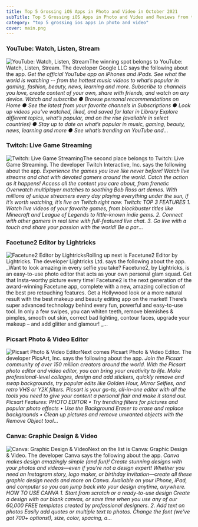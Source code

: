 ```yaml
---
title: Top 5 Grossing iOS Apps in Photo and Video in October 2021
subTitle: Top 5 Grossing iOS Apps in Photo and Video and Reviews from the AppStore in October 2021.
category: "top 5 grossing ios apps in photo and video"
cover: main.png
---
```


### YouTube: Watch, Listen, Stream

![YouTube: Watch, Listen, Stream](https://is1-ssl.mzstatic.com/image/thumb/Purple115/v4/58/6a/90/586a906f-6e51-e93e-6e9b-5ed2682bfef6/logo_youtube_color-0-0-1x_U007emarketing-0-0-0-6-0-0-sRGB-0-0-0-GLES2_U002c0-512MB-85-220-0-0.png/100x100bb.png)The winning spot belongs to YouTube: Watch, Listen, Stream. The developer Google LLC says the following about the app. _Get the official YouTube app on iPhones and iPads. See what the world is watching -- from the hottest music videos to what’s popular in gaming, fashion, beauty, news, learning and more. Subscribe to channels you love, create content of your own, share with friends, and watch on any device.  Watch and subscribe ● Browse personal recommendations on Home ● See the latest from your favorite channels in Subscriptions ● Look up videos you’ve watched, liked, and saved for later in Library  Explore different topics, what’s popular, and on the rise (available in select countries) ● Stay up to date on what’s popular in music, gaming, beauty, news, learning and more ● See what’s trending on YouTube and_...

### Twitch: Live Game Streaming

![Twitch: Live Game Streaming](https://is1-ssl.mzstatic.com/image/thumb/Purple125/v4/93/10/2a/93102abe-deae-3c93-9bda-7016c86b5deb/TwitchAppIcon-0-0-1x_U007emarketing-0-0-0-7-0-0-sRGB-0-0-0-GLES2_U002c0-512MB-85-220-0-0.png/100x100bb.png)The second place belongs to Twitch: Live Game Streaming. The developer Twitch Interactive, Inc. says the following about the app. _Experience the games you love like never before! Watch live streams and chat with devoted gamers around the world.  Catch the action as it happens! Access all the content you care about, from frenetic Overwatch multiplayer matches to soothing Bob Ross art demos. With millions of unique streamers every day playing everything under the sun, if it’s worth watching, it’s live on Twitch right now.  Twitch: TOP 3 FEATURES  1. Watch live videos of your favorite games, from blockbuster titles like Minecraft and League of Legends to little-known indie gems.  2. Connect with other gamers in real time with full-featured live chat. 3. Go live with a touch and share your passion with the world!  Be a par_...

### Facetune2 Editor by Lightricks

![Facetune2 Editor by Lightricks](https://is2-ssl.mzstatic.com/image/thumb/Purple115/v4/9e/09/27/9e0927f3-8209-14a6-2605-9816261f0043/AppIcon-0-1x_U007emarketing-0-7-0-sRGB-85-220.png/100x100bb.png)Rolling up next is Facetune2 Editor by Lightricks. The developer Lightricks Ltd. says the following about the app. _Want to look amazing in every selfie you take? Facetune2, by Lightricks, is an easy-to-use photo editor that acts as your own personal glam squad. Get that Insta-worthy picture every time!  Facetune2 is the next generation of the award-winning Facetune app, complete with a new, amazing collection of the best pro retouching features. Get a Hollywood look or a more natural result with the best makeup and beauty editing app on the market! There’s super advanced technology behind every fun, powerful and easy-to-use tool. In only a few swipes, you can whiten teeth, remove blemishes & pimples, smooth out skin, correct bad lighting, contour faces, upgrade your makeup – and add glitter and glamour! _...

### Picsart Photo & Video Editor

![Picsart Photo & Video Editor](https://is5-ssl.mzstatic.com/image/thumb/Purple115/v4/c1/54/1a/c1541a1a-bfb9-7f2a-a256-058e9203d323/AppIcon-0-0-1x_U007emarketing-0-0-0-7-0-0-sRGB-0-0-0-GLES2_U002c0-512MB-85-220-0-0.png/100x100bb.png)Next comes Picsart Photo & Video Editor. The developer PicsArt, Inc. says the following about the app. _Join the Picsart community of over 150 million creators around the world. With the Picsart photo editor and video editor, you can bring your creativity to life. Make professional-level collages, design and add stickers, quickly remove and swap backgrounds, try popular edits like Golden Hour, Mirror Selfies, and retro VHS or Y2K filters. Picsart is your go-to, all-in-one editor with all the tools you need to give your content a personal flair and make it stand out.  Picsart Features:  PHOTO EDITOR • Try trending filters for pictures and popular photo effects • Use the Background Eraser to erase and replace backgrounds • Clean up pictures and remove unwanted objects with the Remove Object tool_...

### Canva: Graphic Design & Video

![Canva: Graphic Design & Video](https://is3-ssl.mzstatic.com/image/thumb/Purple115/v4/20/29/a7/2029a703-06b6-d32e-6e8f-4498d9aed7b3/AppIcon-0-0-1x_U007emarketing-0-0-0-7-0-0-sRGB-0-0-0-GLES2_U002c0-512MB-85-220-0-0.png/100x100bb.png)Next on the list is Canva: Graphic Design & Video. The developer Canva says the following about the app. _Canva makes design amazingly simple (and fun)! Create stunning designs with your photos and videos—even if you’re not a design expert!  Whether you need an Instagram story, logo maker, or birthday invitation—create all these graphic design needs and more on Canva. Available on your iPhone, iPad, and computer so you can jump back into your design anytime, anywhere.  HOW TO USE CANVA 1. Start from scratch or a ready-to-use design Create a design with our blank canvas, or save time when you use any of our 60,000 FREE templates created by professional designers.  2. Add text on photos Easily add quotes or multiple text to photos. Change the font (we've got 700+ options!), size, color, spacing, a_...

